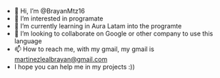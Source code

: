- 👋 Hi, I’m @BrayanMtz16
- 👀 I’m interested in programate
- 🌱 I’m currently learning in Aura Latam into the programte
- 💞️ I’m looking to collaborate on Google or other company to use this language
- 📫 How to reach me, with my gmail, my gmail is martinezlealbrayan@gmail.com
- I hope you can help me in my projects :))
<!---
BrayanMtz16/BrayanMtz16 is a ✨ special ✨ repository because its `README.md` (this file) appears on your GitHub profile.
You can click the Preview link to take a look at your changes.
--->
